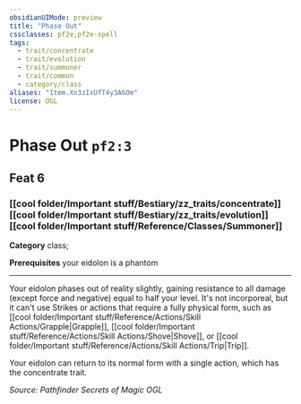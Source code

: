 ```yaml
---
obsidianUIMode: preview
title: "Phase Out"
cssclasses: pf2e,pf2e-spell
tags:
  - trait/concentrate
  - trait/evolution
  - trait/summoner
  - trait/common
  - category/class
aliases: "Item.Xn3zIxUfT4y3A6Om"
license: OGL
---
```

# Phase Out `pf2:3`
## Feat 6
### [[cool folder/Important stuff/Bestiary/zz_traits/concentrate]][[cool folder/Important stuff/Bestiary/zz_traits/evolution]][[cool folder/Important stuff/Reference/Classes/Summoner]]

**Category** class; 



**Prerequisites** your eidolon is a phantom
* * *
Your eidolon phases out of reality slightly, gaining resistance to all damage (except force and negative) equal to half your level. It's not incorporeal, but it can't use Strikes or actions that require a fully physical form, such as [[cool folder/Important stuff/Reference/Actions/Skill Actions/Grapple|Grapple]], [[cool folder/Important stuff/Reference/Actions/Skill Actions/Shove|Shove]], or [[cool folder/Important stuff/Reference/Actions/Skill Actions/Trip|Trip]].

Your eidolon can return to its normal form with a single action, which has the concentrate trait.

*Source: Pathfinder Secrets of Magic*
*OGL*